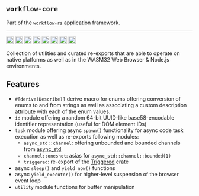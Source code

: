## `workflow-core`

Part of the [`workflow-rs`](https://github.com/workflow-rs) application framework.

***

[<img alt="github" src="https://img.shields.io/badge/github-workflow--rs-8da0cb?style=for-the-badge&labelColor=555555&color=8da0cb&logo=github" height="20">](https://github.com/workflow-rs/workflow-rs)
[<img alt="crates.io" src="https://img.shields.io/crates/v/workflow-core.svg?maxAge=2592000&style=for-the-badge&color=fc8d62&logo=rust" height="20">](https://crates.io/crates/workflow-core)
[<img alt="docs.rs" src="https://img.shields.io/badge/docs.rs-workflow--core-56c2a5?maxAge=2592000&style=for-the-badge&logo=docs.rs" height="20">](https://docs.rs/workflow-core)
<img alt="license" src="https://img.shields.io/crates/l/workflow-core.svg?maxAge=2592000&color=6ac&style=for-the-badge&logoColor=fff" height="20">
<img src="https://img.shields.io/badge/platform- native-informational?style=for-the-badge&color=50a0f0" height="20">
<img src="https://img.shields.io/badge/platform- wasm32/browser -informational?style=for-the-badge&color=50a0f0" height="20">
<img src="https://img.shields.io/badge/platform- wasm32/node.js -informational?style=for-the-badge&color=50a0f0" height="20">
<img src="https://img.shields.io/badge/platform- solana_os/ignored-informational?style=for-the-badge&color=777787" height="20">


Collection of utilities and curated re-exports that are able to operate on native platforms as well as in the WASM32 Web Browser & Node.js environments.

## Features

* `#[derive(Describe)]` derive macro for enums offering conversion of enums to and from strings as well as associating a custom description attribute with each of the enum values.
* `id` module offering a random 64-bit UUID-like base58-encodable identifier representation (useful for DOM element IDs)
* `task` module offering async `spawn()` functionality for async code task execution as well as re-exports following modules:
    * `async_std::channel`: offering unbounded and bounded channels from [async_std](https://crates.io/crates/async-std)
    * `channel::oneshot`: asias for `async_std::channel::bounded(1)`
    * `triggered`: re-export of the [Triggered](https://crates.io/crates/triggered) crate
* async `sleep()` and `yield_now()` functions
* async `yield_executor()` for higher-level suspension of the browser event loop 
* `utility` module functions for buffer manipulation
